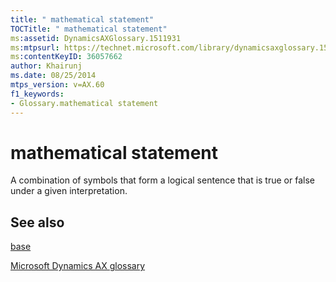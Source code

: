 ```yaml
---
title: " mathematical statement"
TOCTitle: " mathematical statement"
ms:assetid: DynamicsAXGlossary.1511931
ms:mtpsurl: https://technet.microsoft.com/library/dynamicsaxglossary.1511931(v=AX.60)
ms:contentKeyID: 36057662
author: Khairunj
ms.date: 08/25/2014
mtps_version: v=AX.60
f1_keywords:
- Glossary.mathematical statement
---
```


# mathematical statement

A combination of symbols that form a logical sentence that is true or false under a given interpretation.

## See also

[base](base.md)

[Microsoft Dynamics AX glossary](glossary/microsoft-dynamics-ax-glossary.md)

  


